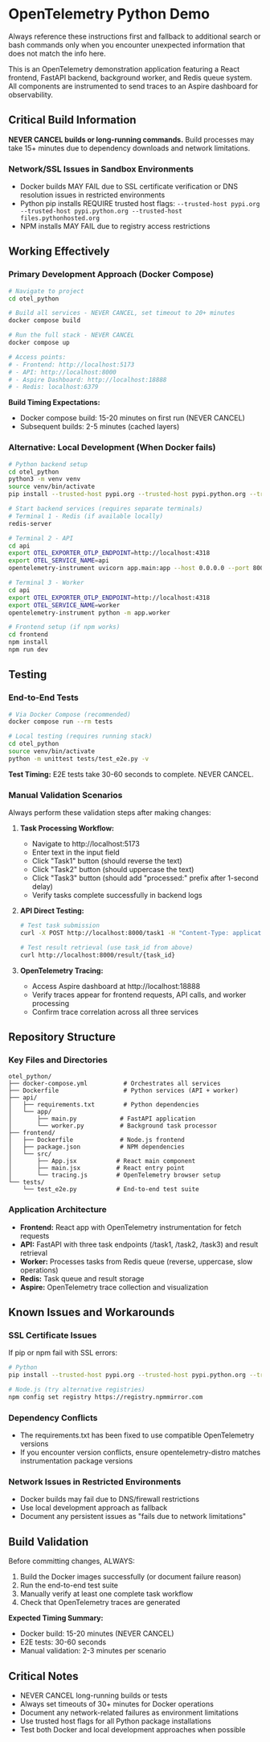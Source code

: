 # OpenTelemetry Python Demo

Always reference these instructions first and fallback to additional search or bash commands only when you encounter unexpected information that does not match the info here.

This is an OpenTelemetry demonstration application featuring a React frontend, FastAPI backend, background worker, and Redis queue system. All components are instrumented to send traces to an Aspire dashboard for observability.

## Critical Build Information

**NEVER CANCEL builds or long-running commands.** Build processes may take 15+ minutes due to dependency downloads and network limitations.

### Network/SSL Issues in Sandbox Environments
- Docker builds MAY FAIL due to SSL certificate verification or DNS resolution issues in restricted environments
- Python pip installs REQUIRE trusted host flags: `--trusted-host pypi.org --trusted-host pypi.python.org --trusted-host files.pythonhosted.org`
- NPM installs MAY FAIL due to registry access restrictions

## Working Effectively

### Primary Development Approach (Docker Compose)
```bash
# Navigate to project
cd otel_python

# Build all services - NEVER CANCEL, set timeout to 20+ minutes
docker compose build

# Run the full stack - NEVER CANCEL
docker compose up

# Access points:
# - Frontend: http://localhost:5173
# - API: http://localhost:8000
# - Aspire Dashboard: http://localhost:18888
# - Redis: localhost:6379
```

**Build Timing Expectations:**
- Docker compose build: 15-20 minutes on first run (NEVER CANCEL)
- Subsequent builds: 2-5 minutes (cached layers)

### Alternative: Local Development (When Docker fails)
```bash
# Python backend setup
cd otel_python
python3 -m venv venv
source venv/bin/activate
pip install --trusted-host pypi.org --trusted-host pypi.python.org --trusted-host files.pythonhosted.org -r api/requirements.txt

# Start backend services (requires separate terminals)
# Terminal 1 - Redis (if available locally)
redis-server

# Terminal 2 - API
cd api
export OTEL_EXPORTER_OTLP_ENDPOINT=http://localhost:4318
export OTEL_SERVICE_NAME=api
opentelemetry-instrument uvicorn app.main:app --host 0.0.0.0 --port 8000

# Terminal 3 - Worker  
cd api
export OTEL_EXPORTER_OTLP_ENDPOINT=http://localhost:4318
export OTEL_SERVICE_NAME=worker
opentelemetry-instrument python -m app.worker

# Frontend setup (if npm works)
cd frontend
npm install
npm run dev
```

## Testing

### End-to-End Tests
```bash
# Via Docker Compose (recommended)
docker compose run --rm tests

# Local testing (requires running stack)
cd otel_python
source venv/bin/activate
python -m unittest tests/test_e2e.py -v
```

**Test Timing:** E2E tests take 30-60 seconds to complete. NEVER CANCEL.

### Manual Validation Scenarios
Always perform these validation steps after making changes:

1. **Task Processing Workflow:**
   - Navigate to http://localhost:5173
   - Enter text in the input field
   - Click "Task1" button (should reverse the text)
   - Click "Task2" button (should uppercase the text)  
   - Click "Task3" button (should add "processed:" prefix after 1-second delay)
   - Verify tasks complete successfully in backend logs

2. **API Direct Testing:**
   ```bash
   # Test task submission
   curl -X POST http://localhost:8000/task1 -H "Content-Type: application/json" -d '"hello"'
   
   # Test result retrieval (use task_id from above)
   curl http://localhost:8000/result/{task_id}
   ```

3. **OpenTelemetry Tracing:**
   - Access Aspire dashboard at http://localhost:18888
   - Verify traces appear for frontend requests, API calls, and worker processing
   - Confirm trace correlation across all three services

## Repository Structure

### Key Files and Directories
```
otel_python/
├── docker-compose.yml          # Orchestrates all services
├── Dockerfile                  # Python services (API + worker)
├── api/
│   ├── requirements.txt        # Python dependencies
│   └── app/
│       ├── main.py            # FastAPI application
│       └── worker.py          # Background task processor
├── frontend/
│   ├── Dockerfile             # Node.js frontend
│   ├── package.json           # NPM dependencies
│   └── src/
│       ├── App.jsx           # React main component
│       ├── main.jsx          # React entry point
│       └── tracing.js        # OpenTelemetry browser setup
└── tests/
    └── test_e2e.py           # End-to-end test suite
```

### Application Architecture
- **Frontend:** React app with OpenTelemetry instrumentation for fetch requests
- **API:** FastAPI with three task endpoints (/task1, /task2, /task3) and result retrieval
- **Worker:** Processes tasks from Redis queue (reverse, uppercase, slow operations)
- **Redis:** Task queue and result storage
- **Aspire:** OpenTelemetry trace collection and visualization

## Known Issues and Workarounds

### SSL Certificate Issues
If pip or npm fail with SSL errors:
```bash
# Python
pip install --trusted-host pypi.org --trusted-host pypi.python.org --trusted-host files.pythonhosted.org

# Node.js (try alternative registries)
npm config set registry https://registry.npmmirror.com
```

### Dependency Conflicts
- The requirements.txt has been fixed to use compatible OpenTelemetry versions
- If you encounter version conflicts, ensure opentelemetry-distro matches instrumentation package versions

### Network Issues in Restricted Environments
- Docker builds may fail due to DNS/firewall restrictions
- Use local development approach as fallback
- Document any persistent issues as "fails due to network limitations"

## Build Validation

Before committing changes, ALWAYS:
1. Build the Docker images successfully (or document failure reason)
2. Run the end-to-end test suite
3. Manually verify at least one complete task workflow
4. Check that OpenTelemetry traces are generated

**Expected Timing Summary:**
- Docker build: 15-20 minutes (NEVER CANCEL)
- E2E tests: 30-60 seconds
- Manual validation: 2-3 minutes per scenario

## Critical Notes

- NEVER CANCEL long-running builds or tests
- Always set timeouts of 30+ minutes for Docker operations
- Document any network-related failures as environment limitations
- Use trusted host flags for all Python package installations
- Test both Docker and local development approaches when possible